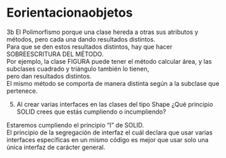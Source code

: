 # Eorientacionaobjetos  
3b 
El Polimorfismo porque una clase hereda a otras sus atributos y métodos, pero cada una dando resultados distintos.  
Para que se den estos resultados distintos, hay que hacer SOBREESCRITURA DEL MÉTODO.   
Por ejemplo, la clase FIGURA puede tener el método calcular área, y las subclases cuadrado y triángulo también lo tienen,   
pero dan resultados distintos.   
El mismo método se comporta de manera distinta según a la subclase que pertenece.

5. Al crear varias interfaces en las clases del tipo Shape ¿Qué principio SOLID crees que estás cumpliendo o incumpliendo?

Estaremos cumpliendo el principio “I” de SOLID.   
El principio de la segregación de interfaz el cuál declara que usar varias interfaces específicas en un mismo código es mejor que usar solo una única interfaz de carácter general.
